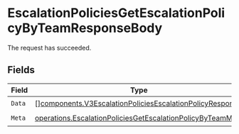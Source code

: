 # EscalationPoliciesGetEscalationPolicyByTeamResponseBody

The request has succeeded.


## Fields

| Field                                                                                                                                    | Type                                                                                                                                     | Required                                                                                                                                 | Description                                                                                                                              |
| ---------------------------------------------------------------------------------------------------------------------------------------- | ---------------------------------------------------------------------------------------------------------------------------------------- | ---------------------------------------------------------------------------------------------------------------------------------------- | ---------------------------------------------------------------------------------------------------------------------------------------- |
| `Data`                                                                                                                                   | [][components.V3EscalationPoliciesEscalationPolicyResponse](../../models/components/v3escalationpoliciesescalationpolicyresponse.md)     | :heavy_check_mark:                                                                                                                       | N/A                                                                                                                                      |
| `Meta`                                                                                                                                   | [operations.EscalationPoliciesGetEscalationPolicyByTeamMeta](../../models/operations/escalationpoliciesgetescalationpolicybyteammeta.md) | :heavy_check_mark:                                                                                                                       | N/A                                                                                                                                      |